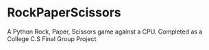 # RockPaperScissors
A Python Rock, Paper, Scissors game against a CPU. Completed as a College C.S Final Group Project
